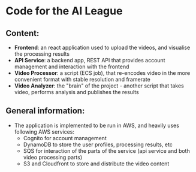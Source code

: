 # Code for the AI League 


## Content:
- **Frontend**: an react application used to upload the videos, and visualise the processing results
- **API Service**: a backend app, REST API that provides account management and interaction with the frontend
- **Video Processor**: a script (ECS job), that re-encodes video in the more convenient format with stable resolution and framerate
- **Video Analyzer**: the "brain" of the project - another script that takes video, performs analysis and publishes the results

## General information:
- The application is implemented to be run in AWS, and heavily uses following AWS services:
  - Cognito for account management
  - DynamoDB to store the user profiles, processing results, etc
  - SQS for interaction of the parts of the service (api service and both video processing parts)
  - S3 and Cloudfront to store and distribute the video content
 
